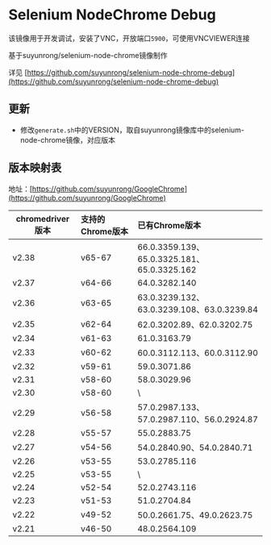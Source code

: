 # Selenium NodeChrome Debug

该镜像用于开发调试，安装了VNC，开放端口`5900`，可使用VNCVIEWER连接

基于suyunrong/selenium-node-chrome镜像制作

详见 [https://github.com/suyunrong/selenium-node-chrome-debug](https://github.com/suyunrong/selenium-node-chrome-debug)

## 更新

 - 修改`generate.sh`中的VERSION，取自suyunrong镜像库中的selenium-node-chrome镜像，对应版本

## 版本映射表
地址：[https://github.com/suyunrong/GoogleChrome](https://github.com/suyunrong/GoogleChrome)

| chromedriver版本 | 支持的Chrome版本 | 已有Chrome版本 |
| - | :- | :- |
| v2.38 | v65-67 | 66.0.3359.139、65.0.3325.181、65.0.3325.162 |
| v2.37 | v64-66 | 64.0.3282.140 |
| v2.36 | v63-65 | 63.0.3239.132、63.0.3239.108、63.0.3239.84 |
| v2.35 | v62-64 | 62.0.3202.89、62.0.3202.75 |
| v2.34 | v61-63 | 61.0.3163.79 |
| v2.33 | v60-62 | 60.0.3112.113、60.0.3112.90 |
| v2.32 | v59-61 | 59.0.3071.86 |
| v2.31 | v58-60 | 58.0.3029.96 |
| v2.30 | v58-60 | \ |
| v2.29 | v56-58 | 57.0.2987.133、57.0.2987.110、56.0.2924.87 |
| v2.28 | v55-57 | 55.0.2883.75 |
| v2.27 | v54-56 | 54.0.2840.90、54.0.2840.71 |
| v2.26 | v53-55 | 53.0.2785.116 |
| v2.25 | v53-55 | \ |
| v2.24 | v52-54 | 52.0.2743.116 |
| v2.23 | v51-53 | 51.0.2704.84 |
| v2.22 | v49-52 | 50.0.2661.75、49.0.2623.75 |
| v2.21 | v46-50 | 48.0.2564.109 |